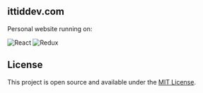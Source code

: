 ## ittiddev.com 
Personal website running on:

![React](https://img.shields.io/badge/-React-fff?&logo=react&logoColor=blue)
![Redux](https://img.shields.io/badge/-Redux-fff?&logo=Redux&logoColor=purple)

## License 
This project is open source and available under the [MIT License](https://github.com/ittid/ittiddev.io/blob/master/LICENSE).

 
